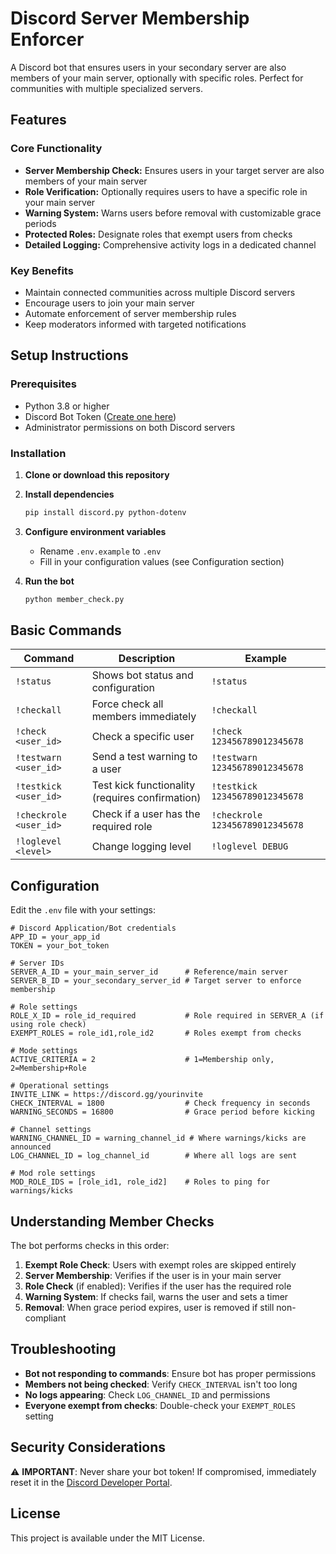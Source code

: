 # Discord Server Membership Enforcer

A Discord bot that ensures users in your secondary server are also members of your main server, optionally with specific roles. Perfect for communities with multiple specialized servers.

## Features

### Core Functionality
- **Server Membership Check:** Ensures users in your target server are also members of your main server
- **Role Verification:** Optionally requires users to have a specific role in your main server
- **Warning System:** Warns users before removal with customizable grace periods
- **Protected Roles:** Designate roles that exempt users from checks
- **Detailed Logging:** Comprehensive activity logs in a dedicated channel

### Key Benefits
- Maintain connected communities across multiple Discord servers
- Encourage users to join your main server
- Automate enforcement of server membership rules
- Keep moderators informed with targeted notifications

## Setup Instructions

### Prerequisites
- Python 3.8 or higher
- Discord Bot Token ([Create one here](https://discord.com/developers/applications))
- Administrator permissions on both Discord servers

### Installation

1. **Clone or download this repository**

2. **Install dependencies**
   ```bash
   pip install discord.py python-dotenv
   ```

3. **Configure environment variables**
   - Rename `.env.example` to `.env`
   - Fill in your configuration values (see Configuration section)

4. **Run the bot**
   ```bash
   python member_check.py
   ```

## Basic Commands

| Command | Description | Example |
|---------|-------------|---------|
| `!status` | Shows bot status and configuration | `!status` |
| `!checkall` | Force check all members immediately | `!checkall` |
| `!check <user_id>` | Check a specific user | `!check 123456789012345678` |
| `!testwarn <user_id>` | Send a test warning to a user | `!testwarn 123456789012345678` |
| `!testkick <user_id>` | Test kick functionality (requires confirmation) | `!testkick 123456789012345678` |
| `!checkrole <user_id>` | Check if a user has the required role | `!checkrole 123456789012345678` |
| `!loglevel <level>` | Change logging level | `!loglevel DEBUG` |

## Configuration

Edit the `.env` file with your settings:

```properties
# Discord Application/Bot credentials
APP_ID = your_app_id
TOKEN = your_bot_token

# Server IDs
SERVER_A_ID = your_main_server_id      # Reference/main server
SERVER_B_ID = your_secondary_server_id # Target server to enforce membership

# Role settings
ROLE_X_ID = role_id_required           # Role required in SERVER_A (if using role check)
EXEMPT_ROLES = role_id1,role_id2       # Roles exempt from checks

# Mode settings
ACTIVE_CRITERIA = 2                    # 1=Membership only, 2=Membership+Role

# Operational settings
INVITE_LINK = https://discord.gg/yourinvite
CHECK_INTERVAL = 1800                  # Check frequency in seconds
WARNING_SECONDS = 16800                # Grace period before kicking

# Channel settings
WARNING_CHANNEL_ID = warning_channel_id # Where warnings/kicks are announced
LOG_CHANNEL_ID = log_channel_id        # Where all logs are sent

# Mod role settings
MOD_ROLE_IDS = [role_id1, role_id2]    # Roles to ping for warnings/kicks
```

## Understanding Member Checks

The bot performs checks in this order:

1. **Exempt Role Check**: Users with exempt roles are skipped entirely
2. **Server Membership**: Verifies if the user is in your main server
3. **Role Check** (if enabled): Verifies if the user has the required role
4. **Warning System**: If checks fail, warns the user and sets a timer
5. **Removal**: When grace period expires, user is removed if still non-compliant

## Troubleshooting

- **Bot not responding to commands**: Ensure bot has proper permissions
- **Members not being checked**: Verify `CHECK_INTERVAL` isn't too long
- **No logs appearing**: Check `LOG_CHANNEL_ID` and permissions
- **Everyone exempt from checks**: Double-check your `EXEMPT_ROLES` setting

## Security Considerations

⚠️ **IMPORTANT**: Never share your bot token! If compromised, immediately reset it in the [Discord Developer Portal](https://discord.com/developers/applications).

## License

This project is available under the MIT License.